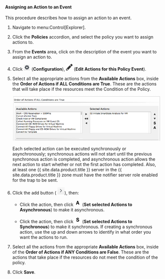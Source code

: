 #### Assigning an Action to an Event

This procedure describes how to assign an action to an event.

1.  Navigate to menu:Control\[Explorer\].

2.  Click the **Policies** accordion, and select the policy you want to
    assign actions to.

3.  From the **Events** area, click on the description of the event you
    want to assign an action to.

4.  Click ![image](/images/1847.png) (**Configuration**),
    ![image](/images/1851.png) (**Edit Actions for this Policy Event**).

5.  Select all the appropriate actions from the **Available Actions**
    box, inside the **Order of Actions if ALL Conditions are True**.
    These are the actions that will take place if the resources meet the
    Condition of the Policy.

    ![image](/images/1882.png)

    <div class="note">

    Each selected action can be executed synchronously or
    asynchronously; synchronous actions will not start until the
    previous synchronous action is completed, and asynchronous action
    allows the next action to start whether or not the first action has
    completed. Also, at least one {{ site.data.product.title }} server in the
    {{ site.data.product.title }} zone must have the notifier server role enabled for
    the trap to be sent.

    </div>

6.  Click the add button ( ![image](/images/1876.png)), then:

      - Click the action, then click ![image](/images/1883.png) (**Set
        selected Actions to Asynchronous**) to make it asynchronous.

      - Click the action, then click ![image](/images/1884.png) (**Set
        selected Actions to Synchronous**) to make it synchronous. If
        creating a synchronous action, use the up and down arrows to
        identify in what order you want the actions to run.

7.  Select all the actions from the appropriate **Available Actions**
    box, inside of the **Order of Actions if ANY Conditions are False**.
    These are the actions that take place if the resources do not meet
    the condition of the policy.

8.  Click **Save**.
